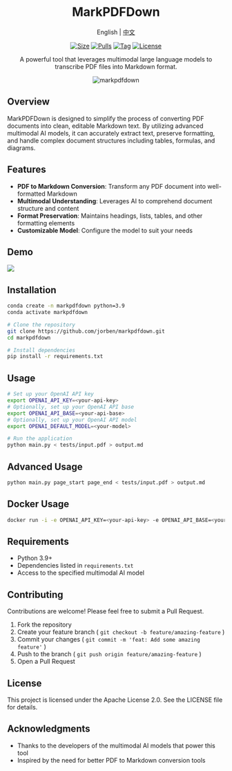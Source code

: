<div align="center">

<h1>MarkPDFDown</h1>
<p align="center">English | <a href="./README_zh.md">中文</a> </p>

[![Size]][hub_url]
[![Pulls]][hub_url]
[![Tag]][tag_url]
[![License]][license_url]
<p>A powerful tool that leverages multimodal large language models to transcribe PDF files into Markdown format.</p>

![markpdfdown](https://raw.githubusercontent.com/jorben/markpdfdown/refs/heads/master/tests/markpdfdown.png)

</div>

## Overview

MarkPDFDown is designed to simplify the process of converting PDF documents into clean, editable Markdown text. By utilizing advanced multimodal AI models, it can accurately extract text, preserve formatting, and handle complex document structures including tables, formulas, and diagrams.

## Features

- **PDF to Markdown Conversion**: Transform any PDF document into well-formatted Markdown
- **Multimodal Understanding**: Leverages AI to comprehend document structure and content
- **Format Preservation**: Maintains headings, lists, tables, and other formatting elements
- **Customizable Model**: Configure the model to suit your needs

## Demo
![](https://raw.githubusercontent.com/jorben/markpdfdown/refs/heads/master/tests/demo.png)

## Installation

```bash
conda create -n markpdfdown python=3.9
conda activate markpdfdown

# Clone the repository
git clone https://github.com/jorben/markpdfdown.git
cd markpdfdown

# Install dependencies
pip install -r requirements.txt

```
## Usage
```bash
# Set up your OpenAI API key
export OPENAI_API_KEY=<your-api-key>
# Optionally, set up your OpenAI API base
export OPENAI_API_BASE=<your-api-base>
# Optionally, set up your OpenAI API model
export OPENAI_DEFAULT_MODEL=<your-model>

# Run the application
python main.py < tests/input.pdf > output.md
```
## Advanced Usage
```bash
python main.py page_start page_end < tests/input.pdf > output.md
```

## Docker Usage
```bash
docker run -i -e OPENAI_API_KEY=<your-api-key> -e OPENAI_API_BASE=<your-api-base> -e OPENAI_DEFAULT_MODEL=<your-model> jorben/markpdfdown < tests/input.pdf > output.md
```

## Requirements
- Python 3.9+
- Dependencies listed in `requirements.txt`
- Access to the specified multimodal AI model

## Contributing
Contributions are welcome! Please feel free to submit a Pull Request.

1. Fork the repository
2. Create your feature branch ( `git checkout -b feature/amazing-feature` )
3. Commit your changes ( `git commit -m 'feat: Add some amazing feature'` )
4. Push to the branch ( `git push origin feature/amazing-feature` )
5. Open a Pull Request

## License
This project is licensed under the Apache License 2.0. See the LICENSE file for details.

## Acknowledgments
- Thanks to the developers of the multimodal AI models that power this tool
- Inspired by the need for better PDF to Markdown conversion tools

[hub_url]: https://hub.docker.com/r/jorbenzhu/markpdfdown/
[tag_url]: https://github.com/jorben/markpdfdown/releases
[license_url]: https://github.com/jorben/markpdfdown/blob/main/LICENSE

[Size]: https://img.shields.io/docker/image-size/jorbenzhu/markpdfdown/latest?color=066da5&label=size
[Pulls]: https://img.shields.io/docker/pulls/jorbenzhu/markpdfdown.svg?style=flat&label=pulls&logo=docker
[Tag]: https://img.shields.io/github/release/jorben/markpdfdown.svg
[License]: https://img.shields.io/github/license/jorben/markpdfdown
